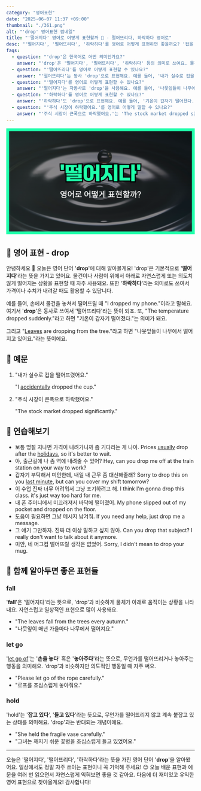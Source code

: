```yaml
---
category: "영어표현"
date: "2025-06-07 11:37 +09:00"
thumbnail: "./361.png"
alt: "'drop' 영어표현 썸네일"
title: "'떨어지다' 영어로 어떻게 표현할까 🍂 - 떨어뜨리다, 하락하다 영어로"
desc: "'떨어지다', '떨어뜨리다', '하락하다'를 영어로 어떻게 표현하면 좋을까요? '컵을 떨어뜨렸어요.', '기온이 갑자기 떨어졌어요.', '주식 시장이 하락했어요.' 등을 영어로 표현하는 법을 배워봅시다. 다양한 예문을 통해서 연습하고 본인의 표현으로 만들어 보세요."
faqs:
  - question: "'drop'은 한국어로 어떤 의미인가요?"
    answer: "'drop'은 '떨어지다', '떨어뜨리다', '하락하다' 등의 의미로 쓰여요. 물건이 위에서 아래로 내려가는 상황이나 가격이 내려갈 때 사용해요."
  - question: "'떨어뜨리다'를 영어로 어떻게 표현할 수 있나요?"
    answer: "'떨어뜨리다'는 동사 'drop'으로 표현해요. 예를 들어, '내가 실수로 컵을 떨어뜨렸어요.'는 'I accidentally dropped the cup.'라고 해요."
  - question: "'떨어지다'를 영어로 어떻게 표현할 수 있나요?"
    answer: "'떨어지다'는 자동사로 'drop'을 사용해요. 예를 들어, '나뭇잎들이 나무에서 떨어지고 있어요.'는 'Leaves are dropping from the tree.'라고 말해요."
  - question: "'하락하다'를 영어로 어떻게 표현할 수 있나요?"
    answer: "'하락하다'도 'drop'으로 표현해요. 예를 들어, '기온이 갑자기 떨어졌다.'는 'The temperature dropped suddenly.'라고 해요."
  - question: "'주식 시장이 하락했어요.'를 영어로 어떻게 말할 수 있나요?"
    answer: "'주식 시장이 큰폭으로 하락했어요.'는 'The stock market dropped significantly.'라고 표현해요. 가격이나 수치가 내려갈 때 자주 쓰는 표현이에요."
---
```


!['drop' 영어 표현](./361.png)

## 🌟 영어 표현 - drop

안녕하세요 👋 오늘은 영어 단어 '**drop**'에 대해 알아볼게요! 'drop'은 기본적으로 '**떨어지다**'라는 뜻을 가지고 있어요. 물건이나 사람이 위에서 아래로 자연스럽게 또는 의도치 않게 떨어지는 상황을 표현할 때 자주 사용돼요. 또한 '**하락하다**'라는 의미로도 쓰여서 가격이나 수치가 내려갈 때도 활용할 수 있답니다.

예를 들어, 손에서 물건을 놓쳐서 떨어뜨릴 때 "I dropped my phone."이라고 말해요. 여기서 '**drop**'은 동사로 쓰여서 '떨어뜨리다'라는 뜻이 되죠. 또, "The temperature dropped suddenly."라고 하면 "기온이 갑자기 떨어졌다."는 의미가 돼요.

그리고 "[Leaves](/blog/in-english/402.leave/) are dropping from the tree."라고 하면 "나뭇잎들이 나무에서 떨어지고 있어요."라는 뜻이에요.

## 📖 예문

1. "내가 실수로 컵을 떨어뜨렸어요."

   "I [accidentally](/blog/in-english/314.accidentally/) dropped the cup."

2. "주식 시장이 큰폭으로 하락했어요."

   "The stock market dropped significantly."

## 💬 연습해보기

<ul data-interactive-list>

  <li data-interactive-item>
    <span data-toggler>보통 명절 지나면 가격이 내려가니까 좀 기다리는 게 나아.</span>
    <span data-answer>Prices <a href="/blog/in-english/017.usually/">usually</a> drop after the <a href="/blog/in-english/517.holiday/">holidays</a>, so it's better to wait.</span>
  </li>

  <li data-interactive-item>
    <span data-toggler>야, 출근길에 나 좀 역에 내려줄 수 있어?</span>
    <span data-answer>Hey, can you drop me off at the train station on your way to work?</span>
  </li>

  <li data-interactive-item>
    <span data-toggler>갑자기 부탁해서 미안한데, 내일 내 근무 좀 대신해줄래?</span>
    <span data-answer>Sorry to drop this on you <a href="/blog/in-english/221.at-the-last-minute/">last minute</a>, but can you cover my shift tomorrow?</span>
  </li>

  <li data-interactive-item>
    <span data-toggler>이 수업 진짜 너무 어려워서 그냥 포기하려고 해.</span>
    <span data-answer>I think I'm gonna drop this class. it's just way too hard for me.</span>
  </li>

  <li data-interactive-item>
    <span data-toggler>내 폰 주머니에서 미끄러져서 바닥에 떨어졌어.</span>
    <span data-answer>My phone slipped out of my pocket and dropped on the floor.</span>
  </li>

  <li data-interactive-item>
    <span data-toggler>도움이 필요하면 그냥 메시지 남겨줘.</span>
    <span data-answer>If you need any help, just drop me a message.</span>
  </li>

  <li data-interactive-item>
    <span data-toggler>그 얘기 그만하자. 진짜 더 이상 말하고 싶지 않아.</span>
    <span data-answer>Can you drop that subject? I really don't want to talk about it anymore.</span>
  </li>

  <li data-interactive-item>
    <span data-toggler>미안, 네 머그컵 떨어뜨릴 생각은 없었어.</span>
    <span data-answer>Sorry, I didn't mean to drop your mug.</span>
  </li>

</ul>

## 🤝 함께 알아두면 좋은 표현들

### fall

'**fall**'은 '떨어지다'라는 뜻으로, 'drop'과 비슷하게 물체가 아래로 움직이는 상황을 나타내요. 자연스럽고 일상적인 표현으로 많이 사용돼요.

- "The leaves fall from the trees every autumn."
- "나뭇잎이 매년 가을마다 나무에서 떨어져요."

### let go

'[let go of](/blog/in-english/013.let-go-of/)'는 '**손을 놓다**' 혹은 '**놓아주다**'라는 뜻으로, 무언가를 떨어뜨리거나 놓아주는 행동을 의미해요. 'drop'과 비슷하지만 의도적인 행동일 때 자주 써요.

- "Please let go of the rope carefully."
- "로프를 조심스럽게 놓아줘요."

### hold

'hold'는 '**잡고 있다**', '**들고 있다**'라는 뜻으로, 무언가를 떨어뜨리지 않고 계속 붙잡고 있는 상태를 의미해요. 'drop'과는 반대되는 개념이에요.

- "She held the fragile vase carefully."
- "그녀는 깨지기 쉬운 꽃병을 조심스럽게 들고 있었어요."

---

오늘은 '떨어지다', '떨어뜨리다', '하락하다'라는 뜻을 가진 영어 단어 '**drop**'을 알아봤어요. 일상에서도 정말 자주 쓰이는 표현이니 꼭 기억해 주세요! 😊 오늘 배운 표현과 예문을 여러 번 읽으면서 자연스럽게 익혀보면 좋을 것 같아요. 다음에 더 재미있고 유익한 영어 표현으로 찾아올게요! 감사합니다!

